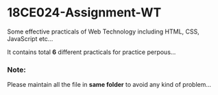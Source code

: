 # 18CE024-Assignment-WT
Some effective practicals of Web Technology including HTML, CSS, JavaScript etc...

It contains total <b>6</b> different practicals for practice perpous...

<h3>Note:</h3>
Please maintain all the file in <b>same folder</b> to avoid any kind of problem...
